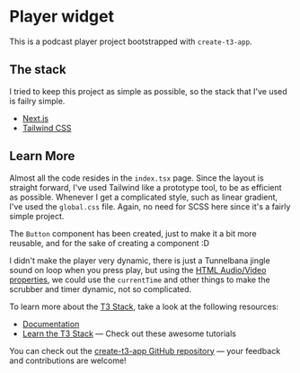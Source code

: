 # Player widget

This is a podcast player project bootstrapped with `create-t3-app`.

## The stack

I tried to keep this project as simple as possible, so the stack that I've used is failry simple.

- [Next.js](https://nextjs.org)
- [Tailwind CSS](https://tailwindcss.com)

## Learn More

Almost all the code resides in the `index.tsx` page. Since the layout is straight forward, I've used Tailwind like a prototype tool, to be as efficient as possible. Whenever I get a complicated style, such as linear gradient, I've used the `global.css` file. Again, no need for SCSS here since it's a fairly simple project.

The `Button` component has been created, just to make it a bit more reusable, and for the sake of creating a component :D

I didn't make the player very dynamic, there is just a Tunnelbana jingle sound on loop when you press play, but using the [HTML Audio/Video properties](https://www.w3schools.com/tags/ref_av_dom.asp), we could use the `currentTime` and other things to make the scrubber and timer dynamic, not so complicated.

To learn more about the [T3 Stack](https://create.t3.gg/), take a look at the following resources:

- [Documentation](https://create.t3.gg/)
- [Learn the T3 Stack](https://create.t3.gg/en/faq#what-learning-resources-are-currently-available) — Check out these awesome tutorials

You can check out the [create-t3-app GitHub repository](https://github.com/t3-oss/create-t3-app) — your feedback and contributions are welcome!
